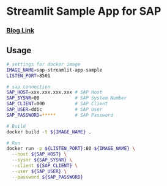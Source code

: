 # Streamlit Sample App for SAP

### [Blog Link](https://www.beex-inc.com/blog/webapp_for_sap_with_streamlit)

## Usage

```sh
# settings for docker image
IMAGE_NAME=sap-streamlit-app-sample 
LISTEN_PORT=8501                    

# sap connection
SAP_HOST=xxx.xxx.xxx.xxx # SAP Host
SAP_SYSNR=00             # SAP System Number
SAP_CLIENT=000           # SAP Client
SAP_USER=ddic            # SAP User
SAP_PASSWORD=*****       # SAP Password

# Build
docker build -t ${IMAGE_NAME} .

# Run
docker run -p ${LISTEN_PORT}:80 ${IMAGE_NAME} \
  --host ${SAP_HOST} \
  --sysnr ${SAP_SYSNR} \
  --client ${SAP_CLIENT} \
  --user ${SAP_USER} \
  --password ${SAP_PASSWORD}
```